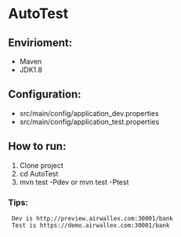 # AutoTest

## Envirioment:
  * Maven
  * JDK1.8
## Configuration:
  * src/main/config/application_dev.properties
  * src/main/config/application_test.properties
## How to run:
  1. Clone project 
  2. cd AutoTest
  3. mvn test -Pdev or mvn test -Ptest

### Tips:
     Dev is http://preview.airwallex.com:30001/bank
     Test is https://demo.airwallex.com:30001/bank
